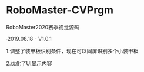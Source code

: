 # RoboMaster-CVPrgm
RoboMaster2020赛季视觉源码



·2019.08.18 - V1.0.1

1.调整了装甲板识别条件，现在可以同屏识别多个小装甲板
  
2.优化了UI显示内容
